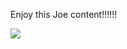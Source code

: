 Enjoy this Joe content!!!!!!

<img src="https://cdn.discordapp.com/attachments/767397744074817616/779384697729318952/unknown.png">
